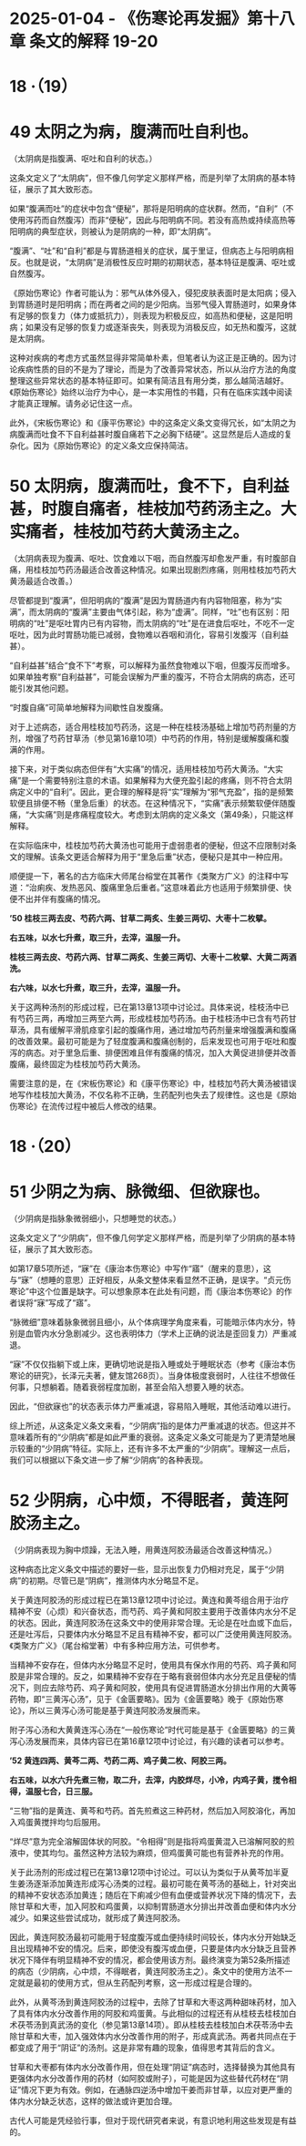 # 2025-01-04 - 《伤寒论再发掘》第十八章 条文的解释 19-20

# **18 ·（19）**

# **49 太阴之为病，腹满而吐自利也。**

（太阴病是指腹满、呕吐和自利的状态。）

这条文定义了“太阴病”，但不像几何学定义那样严格，而是列举了太阴病的基本特征，展示了其大致形态。

如果“腹满而吐”的症状中包含“便秘”，那将是阳明病的症状群。然而，“自利”（不使用泻药而自然腹泻）而非“便秘”，因此与阳明病不同。若没有高热或持续高热等阳明病的典型症状，则被认为是阴病的一种，即“太阴病”。

“腹满”、“吐”和“自利”都是与胃肠道相关的症状，属于里证，但病态上与阳明病相反。也就是说，“太阴病”是消极性反应时期的初期状态，基本特征是腹满、呕吐或自然腹泻。

《原始伤寒论》作者可能认为：邪气从体外侵入，侵犯皮肤表面时是太阳病；侵入到胃肠道时是阳明病；而在两者之间的是少阳病。当邪气侵入胃肠道时，如果身体有足够的恢复力（体力或抵抗力），则表现为积极反应，如高热和便秘，这是阳明病；如果没有足够的恢复力或逐渐丧失，则表现为消极反应，如无热和腹泻，这就是太阴病。

这种对疾病的考虑方式虽然显得非常简单朴素，但笔者认为这正是正确的。因为讨论疾病性质的目的不是为了理论，而是为了改善异常状态，所以从治疗方法的角度整理这些异常状态的基本特征即可。如果有简洁且有用分类，那么越简洁越好。《原始伤寒论》始终以治疗为中心，是一本实用性的书籍，只有在临床实践中阅读才能真正理解。请务必记住这一点。

此外，《宋板伤寒论》和《康平伤寒论》中的这条定义条文变得冗长，如“太阴之为病腹满而吐食不下自利益甚时腹自痛若下之必胸下结硬”。这显然是后人造成的复杂化。因为《原始伤寒论》的定义条文应保持简洁。

# **50 太阴病，腹满而吐，食不下，自利益甚，时腹自痛者，桂枝加芍药汤主之。大实痛者，桂枝加芍药大黄汤主之。**

（太阴病表现为腹满、呕吐、饮食难以下咽，而自然腹泻却愈发严重，有时腹部自痛，用桂枝加芍药汤最适合改善这种情况。如果出现剧烈疼痛，则用桂枝加芍药大黄汤最适合改善。）

尽管都提到“腹满”，但阳明病的“腹满”是因为胃肠道内有内容物阻塞，称为“实满”，而太阴病的“腹满”主要由气体引起，称为“虚满”。同样，“吐”也有区别：阳明病的“吐”是呕吐胃内已有内容物，而太阴病的“吐”是在进食后呕吐，不吃不一定呕吐，因为此时胃肠功能已减弱，食物难以吞咽和消化，容易引发腹泻（自利益甚）。

“自利益甚”结合“食不下”考察，可以解释为虽然食物难以下咽，但腹泻反而增多。如果单独考察“自利益甚”，可能会误解为严重的腹泻，不符合太阴病的病态，还可能引发其他问题。

“时腹自痛”可简单地解释为间歇性自发腹痛。

对于上述病态，适合用桂枝加芍药汤，这是一种在桂枝汤基础上增加芍药剂量的方剂，增强了芍药甘草汤（参见第16章10项）中芍药的作用，特别是缓解腹痛和腹满的作用。

接下来，对于类似病态但伴有“大实痛”的情况，适用桂枝加芍药大黄汤。“大实痛”是一个需要特别注意的术语。如果解释为大便充盈引起的疼痛，则不符合太阴病定义中的“自利”。因此，更合理的解释是将“实”理解为“邪气充盈”，指的是频繁软便且排便不畅（里急后重）的状态。在这种情况下，“实痛”表示频繁软便伴随腹痛，“大实痛”则是疼痛程度较大。考虑到太阴病的定义条文（第49条），只能这样解释。

在实际临床中，桂枝加芍药大黄汤也可能用于虚弱患者的便秘，但这不应限制对条文的理解。该条文更适合解释为用于“里急后重”状态，便秘只是其中一种应用。

顺便提一下，著名的古方临床大师尾台榕堂在其著作《类聚方广义》的注释中写道：“治痢疾、发热恶风、腹痛里急后重者。”这意味着此方也适用于频繁排便、快便不出并伴有腹痛的情况。

**’50 桂枝三两去皮、芍药六两、甘草二两炙、生姜三两切、大枣十二枚擘。**

**右五味，以水七升煮，取三升，去滓，温服一升。** 

**桂枝三两去皮、芍药六两、甘草二两炙、生姜三两切、大枣十二枚擘、大黄二两酒洗。**

**右六味，以水七升煮，取三升，去滓，温服一升。**

关于这两种汤剂的形成过程，已在第13章13项中讨论过。具体来说，桂枝汤中已有芍药三两，再增加三两至六两，形成桂枝加芍药汤。由于桂枝汤中已含有芍药甘草汤，具有缓解平滑肌痉挛引起的腹痛作用，通过增加芍药剂量来增强腹满和腹痛的改善效果。最初可能是为了轻度腹满和腹痛创制的，后来发现也可用于呕吐和腹泻的病态。对于里急后重、排便困难且伴有腹痛的情况，加入大黄促进排便并改善腹痛，最终固定为桂枝加芍药大黄汤。

需要注意的是，在《宋板伤寒论》和《康平伤寒论》中，桂枝加芍药大黄汤被错误地写作桂枝加大黄汤，不仅名称不正确，生药配列也失去了规律性。这也是《原始伤寒论》在流传过程中被后人修改的结果。

# **18 ·（20）**

# **51 少阴之为病、脉微细、但欲寐也。**

（少阴病是指脉象微弱细小，只想睡觉的状态。）

这条文定义了“少阴病”，但不像几何学定义那样严格，而是列举了少阴病的基本特征，展示了其大致形态。

如第17章5项所述，“寐”在《康治本伤寒论》中写作“寤”（醒来的意思），这与“寐”（想睡的意思）正好相反，从条文整体来看显然不正确，是误字。“贞元伤寒论”中这个位置是缺字。可以想象原本在此处有问题，而《康治本伤寒论》的作者误将“寐”写成了“寤”。

“脉微细”意味着脉象微弱且细小，从个体病理学角度来看，可能暗示体内水分，特别是血管内水分急剧减少。这也表明体力（学术上正确的说法是歪回复力）严重减退。

“寐”不仅仅指躺下或上床，更确切地说是指入睡或处于睡眠状态（参考《康治本伤寒论的研究》，长泽元夫著，健友馆268页）。当身体极度衰弱时，人往往不想做任何事，只想躺着。随着衰弱程度加剧，甚至会陷入想要入睡的状态。

因此，“但欲寐也”的状态表示体力严重减退，容易陷入睡眠，其他活动难以进行。

综上所述，从这条定义条文来看，“少阴病”指的是体力严重减退的状态。但这并不意味着所有的“少阴病”都是如此严重的衰弱。这条定义条文可能是为了更清楚地展示较重的“少阴病”特征。实际上，还有许多不太严重的“少阴病”。理解这一点后，我们可以根据以下条文进一步了解“少阴病”的各种表现。

# **52 少阴病，心中烦，不得眠者，黄连阿胶汤主之。**

（少阴病表现为胸中烦躁，无法入睡，用黄连阿胶汤最适合改善这种情况。）

这种病态比定义条文中描述的要好一些，显示出恢复力仍相对充足，属于“少阴病”的初期。尽管已是“阴病”，推测体内水分略显不足。

关于黄连阿胶汤的形成过程已在第13章12项中讨论过。黄连和黄芩组合用于治疗精神不安（心烦）和兴奋状态，而芍药、鸡子黄和阿胶主要用于改善体内水分不足的状态。因此，黄连阿胶汤在这条文中的使用非常合理。无论是在吐血或下血后，还是吐泻后，只要体内水分略显不足且有精神不安，都可以广泛使用黄连阿胶汤。《类聚方广义》（尾台榕堂著）中有多种应用方法，可供参考。

当精神不安存在，但体内水分略显不足时，使用具有保水作用的芍药、鸡子黄和阿胶是非常合理的。反之，如果精神不安存在于略有衰弱但体内水分充足且便秘的情况下，则应去除芍药、鸡子黄和阿胶，使用具有促进胃肠道水分排出作用的大黄等药物，即“三黄泻心汤”，见于《金匮要略》。因为《金匮要略》晚于《原始伤寒论》，所以三黄泻心汤可能是基于黄连阿胶汤发展而来。

附子泻心汤和大黄黄连泻心汤在“一般伤寒论”时代可能是基于《金匮要略》的三黄泻心汤发展而来，具体内容已在第16章12项中讨论过，有兴趣的读者可以参考。

**’52 黄连四两、黄芩二两、芍药二两、鸡子黄二枚、阿胶三两。**

**右五味，以水六升先煮三物，取二升，去滓，内胶烊尽，小冷，内鸡子黄，搅令相得，温服七合，日三服。**

“三物”指的是黄连、黄芩和芍药。首先煎煮这三种药材，然后加入阿胶溶化，再加入鸡蛋黄搅拌均匀后服用。

“烊尽”意为完全溶解固体状的阿胶。“令相得”则是指将鸡蛋黄混入已溶解阿胶的煎液中，使其均匀。虽然这种方法较为麻烦，但鸡蛋黄可能也有营养补充的作用。

关于此汤剂的形成过程已在第13章12项中讨论过。可以认为类似于从黄芩加半夏生姜汤逐渐添加黄连形成泻心汤类的过程。最初可能在黄芩汤的基础上，针对突出的精神不安状态添加黄连；随后在下痢减少但有血便或营养状况下降的情况下，去除甘草和大枣，加入阿胶和鸡蛋黄，以抑制胃肠道水分排出并改善血便和体内水分减少。如果这些尝试成功，就形成了黄连阿胶汤。

因此，黄连阿胶汤最初可能用于轻度腹泻或血便持续时间较长，体内水分开始缺乏且出现精神不安的情况。后来，即使没有腹泻或血便，只要是体内水分缺乏且营养状况下降伴有明显精神不安的情况，都会使用该方剂。最终演变为第52条所描述的病态（少阴病，心中烦，不得眠者，黄连阿胶汤主之）。条文中的使用方法不一定就是最初的使用方式，但从生药配列考察，这一形成过程是合理的。

此外，从黄芩汤到黄连阿胶汤的过程中，去除了甘草和大枣这两种甜味药材，加入了具有体内水分改善作用的阿胶和鸡蛋黄。与此相似的过程还有从桂枝去桂枝加白术茯苓汤到真武汤的变化（参见第13章14项）。即从桂枝去桂枝加白术茯苓汤中去除甘草和大枣，加入强效体内水分改善作用的附子，形成真武汤。两者共同点在于都变成了用于“阴证”的汤剂。这是非常有趣的现象，值得思考其背后的含义。

甘草和大枣都有体内水分改善作用，但在处理“阴证”病态时，选择替换为其他具有更强体内水分改善作用的药材（如阿胶或附子），可能是因为这些替代药材在“阴证”情况下更为有效。例如，在通脉四逆汤中增加干姜而非甘草，以应对更严重的体内水分缺乏状态，这样的做法或许更加合理。

古代人可能是凭经验行事，但对于现代研究者来说，有意识地利用这些发现是有益的。